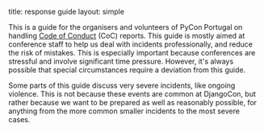title: response guide
layout: simple

This is a guide for the organisers and volunteers of PyCon Portugal on handling [Code of Conduct](/conduct/code_of_conduct/) (CoC) reports. This guide is mostly aimed at conference staff to help us deal with incidents professionally, and reduce the risk of mistakes. This is especially important because conferences are stressful and involve significant time pressure. However, it's always possible that special circumstances require a deviation from this guide.

Some parts of this guide discuss very severe incidents, like ongoing violence. This is not because these events are common at DjangoCon, but rather because we want to be prepared as well as reasonably possible, for anything from the more common smaller incidents to the most severe cases.
